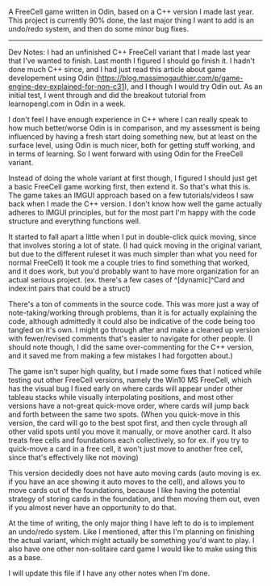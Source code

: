 A FreeCell game written in Odin, based on a C++ version I made last year. 
This project is currently 90% done, the last major thing I want to add is an undo/redo system, and
then do some minor bug fixes. 


___________________________________________________________________________________________________



Dev Notes:
I had an unfinished C++ FreeCell variant that I made last year that I've wanted to finish. Last month I figured I should
go finish it. I hadn't done much C++ since, and I had just read this article about game developement using Odin 
(https://blog.massimogauthier.com/p/game-engine-dev-explained-for-non-c31), and I though I would try Odin out.
As an initial test, I went through and did the breakout tutorial from learnopengl.com in Odin in a week.

I don't feel I have enough experience in C++ where I can really speak to how much better/worse Odin is in comparison, and my
assessment is being influenced by having a fresh start doing something new, but at least on the surface level, using
Odin is much nicer, both for getting stuff working, and in terms of learning. So I went forward with using Odin for the FreeCell 
variant.

Instead of doing the whole variant at first though, I figured I should just get a basic FreeCell game working first, then extend it.
So that's what this is. The game takes an IMGUI approach based on a few tutorials/videos I saw back when I made the C++ version. I don't 
know how well the game actually adheres to IMGUI principles, but for the most part I'm happy with the code structure and everything functions well. 

It started to fall apart a little when I put in double-click quick moving, since that involves storing a lot of state. 
(I had quick moving in the original variant, but due to the different ruleset it was much simpler than what you need for normal FreeCell)
It took me a couple tries to find something that worked, and it does work, but you'd probably want to have more organization
for an actual serious project. (ex. there's a few cases of ^[dynamic]^Card and index:int pairs that could be a struct)

There's a ton of comments in the source code. This was more just a way of note-taking/working through problems, than it is
for actually explaining the code, although admittedly it could also be indicative of the code being too tangled on it's own. I might go through after 
and make a cleaned up version with fewer/revised comments that's easier to navigate for other people. (I should note 
though, I did the same over-commenting for the C++ version, and it saved me from making a few mistakes I had forgotten about.)

The game isn't super high quality, but I made some fixes that I noticed while testing out other FreeCell versions, namely the
Win10 MS FreeCell, which has the visual bug I fixed early on where cards will appear under other tableau stacks while visually interpolating
positions, and most other versions have a not-great quick-move order, where cards will jump back and forth between the same two spots.
(When you quick-move in this version, the card will go to the best spot first, and then cycle through all other valid spots until
you move it manually, or move another card. It also treats free cells and foundations each collectively, so for ex. if you try to quick-move
a card in a free cell, it won't just move to another free cell, since that's effectively like not moving)

This version decidedly does not have auto moving cards (auto moving is ex. if you have an ace showing it auto moves to the cell), and allows you 
to move cards out of the foundations, because I like having the potential strategy of storing cards in the foundation, and then moving them out, 
even if you almost never have an opportunity to do that.

At the time of writing, the only major thing I have left to do is to implement an undo/redo system. Like I mentioned, after this
I'm planning on finishing the actual variant, which might actually be something you'd want to play. I also have one other non-solitaire
card game I would like to make using this as a base. 

I will update this file if I have any other notes when I'm done.




